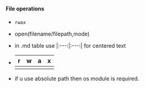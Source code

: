 #### File operations
- `rwax`
- open(filename/filepath,mode)   
- in .md table use |:---:|:---:| for centered text
- |r|w|a|x|
  |:---:|:---:|:---:|:---:|
  |||||


- if u use absolute path then os module is required.
